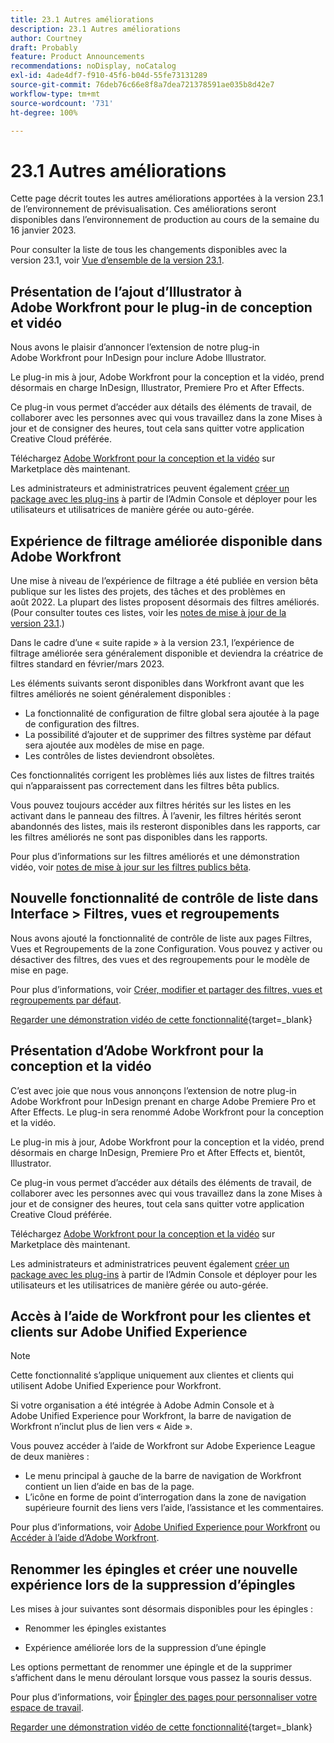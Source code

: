 ```yaml
---
title: 23.1 Autres améliorations
description: 23.1 Autres améliorations
author: Courtney
draft: Probably
feature: Product Announcements
recommendations: noDisplay, noCatalog
exl-id: 4ade4df7-f910-45f6-b04d-55fe73131289
source-git-commit: 76deb76c66e8f8a7dea721378591ae035b8d42e7
workflow-type: tm+mt
source-wordcount: '731'
ht-degree: 100%

---
```


# 23.1 Autres améliorations

Cette page décrit toutes les autres améliorations apportées à la version 23.1 de l’environnement de prévisualisation. Ces améliorations seront disponibles dans l’environnement de production au cours de la semaine du 16 janvier 2023.

Pour consulter la liste de tous les changements disponibles avec la version 23.1, voir [Vue d’ensemble de la version 23.1](/help/quicksilver/product-announcements/product-releases/23.1-release-activity/23-1-release-overview.md).

## Présentation de l’ajout d’Illustrator à Adobe Workfront pour le plug-in de conception et vidéo

Nous avons le plaisir d’annoncer l’extension de notre plug-in Adobe Workfront pour InDesign pour inclure Adobe Illustrator.

Le plug-in mis à jour, Adobe Workfront pour la conception et la vidéo, prend désormais en charge InDesign, Illustrator, Premiere Pro et After Effects.

Ce plug-in vous permet d’accéder aux détails des éléments de travail, de collaborer avec les personnes avec qui vous travaillez dans la zone Mises à jour et de consigner des heures, tout cela sans quitter votre application Creative Cloud préférée.

Téléchargez [Adobe Workfront pour la conception et la vidéo](https://exchange.adobe.com/apps/cc/108938/adobe-workfront-for-design-and-video) sur Marketplace dès maintenant.

Les administrateurs et administratrices peuvent également [créer un package avec les plug-ins](https://helpx.adobe.com/fr/enterprise/using/manage-extensions.html) à partir de l’Admin Console et déployer pour les utilisateurs et utilisatrices de manière gérée ou auto-gérée.

## Expérience de filtrage améliorée disponible dans Adobe Workfront

Une mise à niveau de l’expérience de filtrage a été publiée en version bêta publique sur les listes des projets, des tâches et des problèmes en août 2022. La plupart des listes proposent désormais des filtres améliorés. (Pour consulter toutes ces listes, voir les [notes de mise à jour de la version 23.1](/help/quicksilver/product-announcements/product-releases/23.1-release-activity/23-1-look-and-feel-updates.md).)

Dans le cadre d’une « suite rapide » à la version 23.1, l’expérience de filtrage améliorée sera généralement disponible et deviendra la créatrice de filtres standard en février/mars 2023.

Les éléments suivants seront disponibles dans Workfront avant que les filtres améliorés ne soient généralement disponibles :

* La fonctionnalité de configuration de filtre global sera ajoutée à la page de configuration des filtres.
* La possibilité d’ajouter et de supprimer des filtres système par défaut sera ajoutée aux modèles de mise en page.
* Les contrôles de listes deviendront obsolètes.

Ces fonctionnalités corrigent les problèmes liés aux listes de filtres traités qui n’apparaissent pas correctement dans les filtres bêta publics.

Vous pouvez toujours accéder aux filtres hérités sur les listes en les activant dans le panneau des filtres. À l’avenir, les filtres hérités seront abandonnés des listes, mais ils resteront disponibles dans les rapports, car les filtres améliorés ne sont pas disponibles dans les rapports.

Pour plus d’informations sur les filtres améliorés et une démonstration vidéo, voir [notes de mise à jour sur les filtres publics bêta](/help/quicksilver/product-announcements/product-releases/22.4-release-activity/22-4-project-enhancements.md).

## Nouvelle fonctionnalité de contrôle de liste dans Interface > Filtres, vues et regroupements

Nous avons ajouté la fonctionnalité de contrôle de liste aux pages Filtres, Vues et Regroupements de la zone Configuration. Vous pouvez y activer ou désactiver des filtres, des vues et des regroupements pour le modèle de mise en page.

Pour plus d’informations, voir [Créer, modifier et partager des filtres, vues et regroupements par défaut](/help/quicksilver/administration-and-setup/set-up-workfront/configure-system-defaults/create-and-share-default-fvgs.md).

[Regarder une démonstration vidéo de cette fonctionnalité](https://video.tv.adobe.com/v/3412057/){target=_blank}

## Présentation d’Adobe Workfront pour la conception et la vidéo

C’est avec joie que nous vous annonçons l’extension de notre plug-in Adobe Workfront pour InDesign prenant en charge Adobe Premiere Pro et After Effects. Le plug-in sera renommé Adobe Workfront pour la conception et la vidéo.

Le plug-in mis à jour, Adobe Workfront pour la conception et la vidéo, prend désormais en charge InDesign, Premiere Pro et After Effects et, bientôt, Illustrator.

Ce plug-in vous permet d’accéder aux détails des éléments de travail, de collaborer avec les personnes avec qui vous travaillez dans la zone Mises à jour et de consigner des heures, tout cela sans quitter votre application Creative Cloud préférée.

Téléchargez [Adobe Workfront pour la conception et la vidéo](https://exchange.adobe.com/apps/cc/108938/adobe-workfront-for-design-and-video) sur Marketplace dès maintenant.

Les administrateurs et administratrices peuvent également [créer un package avec les plug-ins](https://helpx.adobe.com/fr/enterprise/using/manage-extensions.html) à partir de l’Admin Console et déployer pour les utilisateurs et les utilisatrices de manière gérée ou auto-gérée.

## Accès à l’aide de Workfront pour les clientes et clients sur Adobe Unified Experience

>[!NOTE]
>
>Cette fonctionnalité s’applique uniquement aux clientes et clients qui utilisent Adobe Unified Experience pour Workfront.

Si votre organisation a été intégrée à Adobe Admin Console et à Adobe Unified Experience pour Workfront, la barre de navigation de Workfront n’inclut plus de lien vers « Aide ».

Vous pouvez accéder à l’aide de Workfront sur Adobe Experience League de deux manières :

* Le menu principal à gauche de la barre de navigation de Workfront contient un lien d’aide en bas de la page.
* L’icône en forme de point d’interrogation dans la zone de navigation supérieure fournit des liens vers l’aide, l’assistance et les commentaires.

Pour plus d’informations, voir [Adobe Unified Experience pour Workfront](/help/quicksilver/workfront-basics/navigate-workfront/workfront-navigation/adobe-unified-experience.md) ou [Accéder à l’aide d’Adobe Workfront](/help/quicksilver/workfront-basics/navigate-workfront/workfront-navigation/access-workfront-help.md).

## Renommer les épingles et créer une nouvelle expérience lors de la suppression d’épingles

Les mises à jour suivantes sont désormais disponibles pour les épingles :

* Renommer les épingles existantes

* Expérience améliorée lors de la suppression d’une épingle

Les options permettant de renommer une épingle et de la supprimer s’affichent dans le menu déroulant lorsque vous passez la souris dessus.

Pour plus d’informations, voir [Épingler des pages pour personnaliser votre espace de travail](/help/quicksilver/workfront-basics/the-new-workfront-experience/pin-pages.md).

[Regarder une démonstration vidéo de cette fonctionnalité](https://video.tv.adobe.com/v/3412389/){target=_blank}
